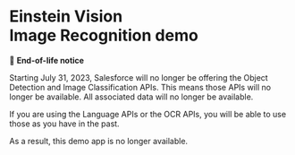 # Einstein Vision<br/>Image Recognition demo

🌆 **End-of-life notice**

Starting July 31, 2023, Salesforce will no longer be offering the Object Detection and Image Classification APIs. This means those APIs will no longer be available. All associated data will no longer be available. 

If you are using the Language APIs or the OCR APIs, you will be able to use those as you have in the past.

As a result, this demo app is no longer available.
